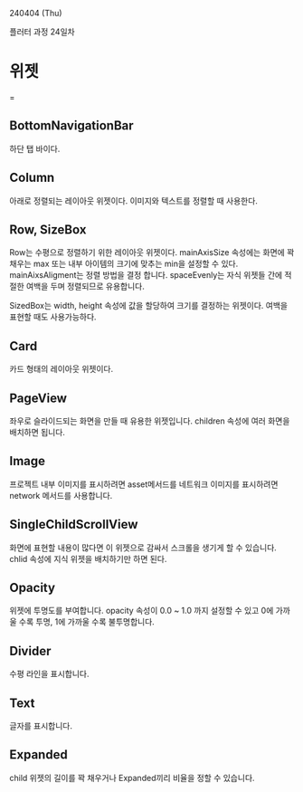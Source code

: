 240404 (Thu)

플러터 과정 24일차

# 위젯
=

**BottomNavigationBar**
-
하단 탭 바이다.

**Column**
-
아래로 정렬되는 레이아웃 위젯이다.
이미지와 텍스트를 정렬할 때 사용한다.

**Row, SizeBox**
-
Row는 수평으로 정렬하기 위한 레이아웃 위젯이다.
mainAxisSize 속성에는 화면에 꽉 채우는 max 또는 내부 아이템의 크기에 맞추는 min을 설정할 수 있다.
mainAixsAligment는 정렬 방법을 결정 합니다. spaceEvenly는 자식 위젯들 간에 적절한 여백을 두며 정렬되므로 유용합니다.

SizedBox는 width, height 속성에 값을 할당하여 크기를 결정하는 위젯이다. 여백을 표현할 때도 사용가능하다. 

**Card**
-
카드 형태의 레이아웃 위젯이다.

**PageView**
-
좌우로 슬라이드되는 화면을 만들 때 유용한 위젯입니다. children 속성에 여러 화면을 배치하면 됩니다.

**Image**
-
프로젝트 내부 이미지를 표시하려면 asset메서드를 네트워크 이미지를 표시하려면 network 메서드를 사용합니다.

SingleChildScrollView
-
화면에 표현할 내용이 많다면 이 위젯으로 감싸서 스크롤을 생기게 할 수 있습니다. chlid 속성에 지식 위젯을 배치하기만 하면 된다.

Opacity
-
위젯에 투명도를 부여합니다. opacity 속성이 0.0 ~ 1.0 까지 설정할 수 있고 0에 가까울 수록 투명, 1에 가까울 수록 불투명합니다.

Divider
-
수평 라인을 표시합니다.

Text
-
글자를 표시합니다.

Expanded
-
child 위젯의 길이를 꽉 채우거나 Expanded끼리 비율을 정할 수 있습니다.

